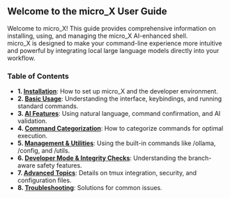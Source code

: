 ## **Welcome to the micro\_X User Guide**

Welcome to micro\_X\! This guide provides comprehensive information on installing, using, and managing the micro\_X AI-enhanced shell.  
micro\_X is designed to make your command-line experience more intuitive and powerful by integrating local large language models directly into your workflow.

### **Table of Contents**

* **1\. [Installation](./01_installation.md)**: How to set up micro\_X and the developer environment.  
* **2\. [Basic Usage](./02_basic_usage.md)**: Understanding the interface, keybindings, and running standard commands.  
* **3\. [AI Features](./03_ai_features.md)**: Using natural language, command confirmation, and AI validation.  
* **4\. [Command Categorization](./04_command_categorization.md)**: How to categorize commands for optimal execution.  
* **5\. [Management & Utilities](./05_management_and_utils.md)**: Using the built-in commands like /ollama, /config, and /utils.  
* **6\. [Developer Mode & Integrity Checks](./06_developer_mode.md)**: Understanding the branch-aware safety features.  
* **7\. [Advanced Topics](./07_advanced_topics.md)**: Details on tmux integration, security, and configuration files.  
* **8\. [Troubleshooting](./08_troubleshooting.md)**: Solutions for common issues.